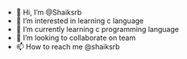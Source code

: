 - 👋 Hi, I’m @Shaiksrb
- 👀 I’m interested in learning c language
- 🌱 I’m currently learning c programming language
- 💞️ I’m looking to collaborate on team
- 📫 How to reach me @shaiksrb

<!---
Shaiksrb/Shaiksrb is a ✨ special ✨ repository because its `README.md` (this file) appears on your GitHub profile.
You can click the Preview link to take a look at your changes.
--->
